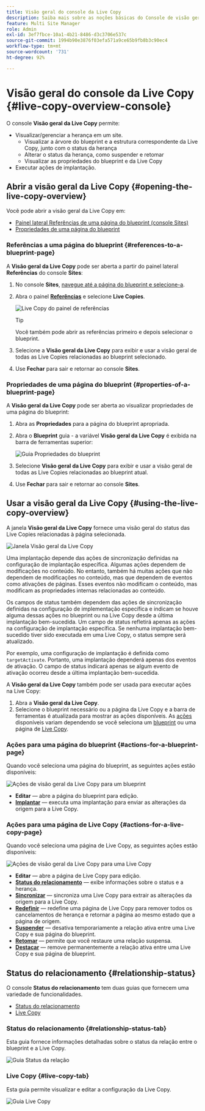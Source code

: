 ```yaml
---
title: Visão geral do console da Live Copy
description: Saiba mais sobre as noções básicas do Console de visão geral da Live Copy para entender rapidamente o status das suas Live Copies para sincronizar conteúdo.
feature: Multi Site Manager
role: Admin
exl-id: 3ef7fbce-10a1-4b21-8486-d3c3706e537c
source-git-commit: 1994b90e3876f03efa571a9ce65b9fb8b3c90ec4
workflow-type: tm+mt
source-wordcount: '731'
ht-degree: 92%

---
```


# Visão geral do console da Live Copy {#live-copy-overview-console}

O console **Visão geral da Live Copy** permite:

* Visualizar/gerenciar a herança em um site.
   * Visualizar a árvore do blueprint e a estrutura correspondente da Live Copy, junto com o status da herança
   * Alterar o status da herança, como suspender e retomar
   * Visualizar as propriedades do blueprint e da Live Copy
* Executar ações de implantação.

## Abrir a visão geral da Live Copy {#opening-the-live-copy-overview}

Você pode abrir a visão geral da Live Copy em:

* [Painel lateral Referências de uma página do blueprint (console Sites)](#opening-live-copy-overview-references-for-a-blueprint-page)
* [Propriedades de uma página do blueprint](#opening-live-copy-overview-properties-of-a-blueprint-page)

### Referências a uma página do blueprint {#references-to-a-blueprint-page}

A **Visão geral da Live Copy** pode ser aberta a partir do painel lateral **Referências** do console **Sites**:

1. No console **Sites**, [navegue até a página do blueprint e selecione-a](/help/sites-cloud/authoring/getting-started/basic-handling.md#viewing-and-selecting-resources).
1. Abra o painel **[Referências](/help/sites-cloud/authoring/getting-started/basic-handling.md#references)** e selecione **Live Copies**.

   ![Live Copy do painel de referências](../assets/live-copy-references.png)

   >[!TIP]
   >
   >Você também pode abrir as referências primeiro e depois selecionar o blueprint.

1. Selecione a **Visão geral da Live Copy** para exibir e usar a visão geral de todas as Live Copies relacionadas ao blueprint selecionado.
1. Use **Fechar** para sair e retornar ao console **Sites**.

### Propriedades de uma página do blueprint {#properties-of-a-blueprint-page}

A **Visão geral da Live Copy** pode ser aberta ao visualizar propriedades de uma página do blueprint:

1. Abra as **Propriedades** para a página do blueprint apropriada.
1. Abra o **Blueprint** guia - a variável **Visão geral da Live Copy** é exibida na barra de ferramentas superior:

   ![Guia Propriedades do blueprint](../assets/live-copy-blueprint-tab.png)

1. Selecione **Visão geral da Live Copy** para exibir e usar a visão geral de todas as Live Copies relacionadas ao blueprint atual.

1. Use **Fechar** para sair e retornar ao console **Sites**.

## Usar a visão geral da Live Copy {#using-the-live-copy-overview}

A janela **Visão geral da Live Copy** fornece uma visão geral do status das Live Copies relacionadas à página selecionada.

![Janela Visão geral da Live Copy](../assets/live-copy-overview.png)

Uma implantação depende das ações de sincronização definidas na configuração de implantação específica. Algumas ações dependem de modificações no conteúdo. No entanto, também há muitas ações que não dependem de modificações no conteúdo, mas que dependem de eventos como ativações de páginas. Esses eventos não modificam o conteúdo, mas modificam as propriedades internas relacionadas ao conteúdo.

Os campos de status também dependem das ações de sincronização definidas na configuração de implementação específica e indicam se houve alguma dessas ações no blueprint ou na Live Copy desde a última implantação bem-sucedida. Um campo de status refletirá apenas as ações na configuração de implantação específica. Se nenhuma implantação bem-sucedido tiver sido executada em uma Live Copy, o status sempre será atualizado.

Por exemplo, uma configuração de implantação é definida como `targetActivate`. Portanto, uma implantação dependerá apenas dos eventos de ativação. O campo de status indicará apenas se algum evento de ativação ocorreu desde a última implantação bem-sucedida.

A **Visão geral da Live Copy** também pode ser usada para executar ações na Live Copy:

1. Abra a **Visão geral da Live Copy**. 
1. Selecione o blueprint necessário ou a página da Live Copy e a barra de ferramentas é atualizada para mostrar as ações disponíveis. As [ações](overview.md#terms-used) disponíveis variam dependendo se você seleciona um [blueprint](#actions-for-a-blueprint-page) ou uma página de [Live Copy](#actions-for-a-live-copy-page).

### Ações para uma página do blueprint {#actions-for-a-blueprint-page}

Quando você seleciona uma página do blueprint, as seguintes ações estão disponíveis:

![Ações de visão geral da Live Copy para um blueprint](../assets/live-copy-overview-actions-blueprint.png)

* **Editar** — abre a página do blueprint para edição.
* **[Implantar](overview.md#rollout-and-synchronize)** — executa uma implantação para enviar as alterações da origem para a Live Copy.

### Ações para uma página de Live Copy {#actions-for-a-live-copy-page}

Quando você seleciona uma página de Live Copy, as seguintes ações estão disponíveis:

![Ações de visão geral da Live Copy para uma Live Copy](../assets/live-copy-overview-actions.png)

* **Editar** — abre a página de Live Copy para edição.
* **[Status do relacionamento](#relationship-status)** — exibe informações sobre o status e a herança.
* **[Sincronizar](overview.md#rollout-and-synchronize)** — sincroniza uma Live Copy para extrair as alterações da origem para a Live Copy.
* **[Redefinir](creating-live-copies.md#resetting-a-live-copy-page)** — redefine uma página de Live Copy para remover todos os cancelamentos de herança e retornar a página ao mesmo estado que a página de origem.
* **[Suspender](overview.md#suspending-and-cancelling-inheritance-and-synchronization)** — desativa temporariamente a relação ativa entre uma Live Copy e sua página do blueprint.
* **[Retomar](creating-live-copies.md#resuming-inheritance-for-a-page)** — permite que você restaure uma relação suspensa.
* **[Destacar](overview.md#detaching-a-live-copy)** — remove permanentemente a relação ativa entre uma Live Copy e sua página de blueprint.

## Status do relacionamento {#relationship-status}

O console **Status do relacionamento** tem duas guias que fornecem uma variedade de funcionalidades.

* [Status do relacionamento](#relationship-status-tab)
* [Live Copy ](#live-copy-tab)

### Status do relacionamento {#relationship-status-tab}

Esta guia fornece informações detalhadas sobre o status da relação entre o blueprint e a Live Copy.

![Guia Status da relação](../assets/live-copy-relationship-status.png)

### Live Copy  {#live-copy-tab}

Esta guia permite visualizar e editar a configuração da Live Copy.

![Guia Live Copy](../assets/live-copy-relationship-status-live-copy.png)
